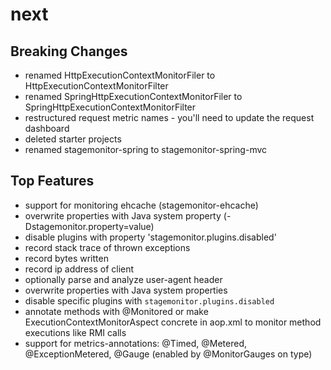 # next
## Breaking Changes
 * renamed HttpExecutionContextMonitorFiler to HttpExecutionContextMonitorFilter
 * renamed SpringHttpExecutionContextMonitorFiler to SpringHttpExecutionContextMonitorFilter
 * restructured request metric names - you'll need to update the request dashboard
 * deleted starter projects
 * renamed stagemonitor-spring to stagemonitor-spring-mvc

## Top Features
 * support for monitoring ehcache (stagemonitor-ehcache)
 * overwrite properties with Java system property (-Dstagemonitor.property=value)
 * disable plugins with property 'stagemonitor.plugins.disabled'
 * record stack trace of thrown exceptions
 * record bytes written
 * record ip address of client
 * optionally parse and analyze user-agent header
 * overwrite properties with Java system properties
 * disable specific plugins with `stagemonitor.plugins.disabled`
 * annotate methods with @Monitored or make ExecutionContextMonitorAspect concrete in aop.xml to monitor method executions like RMI calls
 * support for metrics-annotations: @Timed, @Metered, @ExceptionMetered, @Gauge (enabled by @MonitorGauges on type)